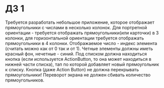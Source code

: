 # ДЗ 1
Требуется разработать небольшое приложение, которое отображает прямоугольники с числами в несколько колонок. Для портретной ориентации - требуется отображать прямоугольники(или карточки) в 3 колонки, для горизонтальной ориентации требуется отображать прямоугольники в 4 колонки. Отображаемое число - индекс элемента (считать можно как от 0 так и от 1). Четные элементы должны иметь красный фон, нечетные - синий.
Под списком должна находиться кнопка (если используется ActionButton, то она может находиться в нижней части списка), тап по которой добавляет новый прямоугольник к списку. Кнопка (даже Action Button) не должна перекрывать прямоугольники!
Переворот экрана не должен сбивать количество прямоугольников.
